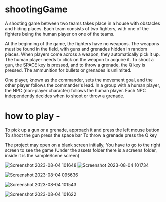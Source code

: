 # shootingGame
A shooting game between two teams takes place in a house with obstacles and hiding places. Each team consists of two fighters, with one of the fighters being the human player on one of the teams.

At the beginning of the game, the fighters have no weapons. The weapons must be found in the field, with guns and grenades hidden in random places. When players come across a weapon, they automatically pick it up. The human player needs to click on the weapon to acquire it. To shoot a gun, the SPACE key is pressed, and to throw a grenade, the Q key is pressed. The ammunition for bullets or grenades is unlimited.

One player, known as the commander, sets the movement goal, and the other player follows the commander's lead. In a group with a human player, the NPC (non-player character) follows the human player. Each NPC independently decides when to shoot or throw a grenade.

# how to play -
To pick up a gun or a grenade, approach it and press the left mouse button
To shoot the gun press the space bar
To throw a grenade press the Q key

The project may open on a blank screen initially, You have to go to the right screen to see the game (Under the assets folder there is a screens folder, inside it is the sampleScene screen)

![Screenshot 2023-08-04 101648](https://github.com/noykorleker/shootingGame/assets/62388878/88b924fb-2913-49f3-928b-21796ee43cba)            ![Screenshot 2023-08-04 101734](https://github.com/noykorleker/shootingGame/assets/62388878/03b42fc5-1259-4a4a-8dfc-a90a33c0fb68)

![Screenshot 2023-08-04 095636](https://github.com/noykorleker/shootingGame/assets/62388878/61f2e7cd-de7b-49d8-9048-ef0dc1f6f156)

![Screenshot 2023-08-04 101543](https://github.com/noykorleker/shootingGame/assets/62388878/7c06a6e9-4c56-4aaa-b0ac-d76444d5c8c8)

![Screenshot 2023-08-04 101622](https://github.com/noykorleker/shootingGame/assets/62388878/b19eb012-4a1d-48c5-a514-d9b92983c36c)

